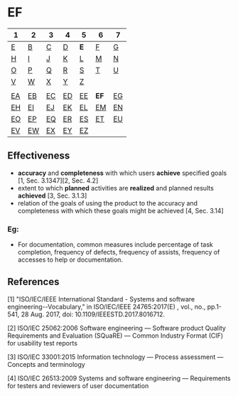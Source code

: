 # EF

| 1 | 2 | 3 | 4 | 5 | 6 | 7 |
|---|---|---|---|---|---|---|
| [E](../a/index.md) | [B](../b/index.md) | [C](../c/index.md) | [D](../d/index.md) | **E** | [F](../f/index.md) | [G](../g/index.md) |
| [H](../h/index.md) | [I](../i/index.md) | [J](../j/index.md) | [K](../k/index.md) | [L](../l/index.md) | [M](../m/index.md) | [N](../n/index.md) | 
| [O](../o/index.md) | [P](../p/index.md) | [Q](../q/index.md) | [R](../r/index.md) | [S](../s/index.md) | [T](../t/index.md) | [U](../u/index.md) | 
| [V](../v/index.md) | [W](../w/index.md) | [X](../x/index.md) | [Y](../y/index.md) | [Z](../z/index.md) |
|   |   |   |   |   |   |   |
| [EA](ea.md) | [EB](eb.md) | [EC](ec.md) | [ED](ed.md) | [EE](ee.md) | **EF** | [EG](eg.md) | 
| [EH](eh.md) | [EI](ei.md) | [EJ](ej.md) | [EK](ek.md) | [EL](el.md) | [EM](em.md) | [EN](en.md) | 
| [EO](eo.md) | [EP](ep.md) | [EQ](eq.md) | [ER](er.md) | [ES](es.md) | [ET](et.md) | [EU](eu.md) | 
| [EV](ev.md) | [EW](ew.md) | [EX](ex.md) | [EY](ey.md) | [EZ](ez.md) |



## Effectiveness
- **accuracy** and **completeness** with which users **achieve** specified goals [1, Sec. 3.1347][2, Sec. 4.2]
- extent to which **planned** activities are **realized** and planned results **achieved** [3, Sec. 3.1.3]
- relation of the goals of using the product to the accuracy and completeness with which these goals might be achieved [4, Sec. 3.14]

### Eg: 
- For documentation, common measures include percentage of task completion, frequency of defects, frequency of assists, frequency of accesses to help or documentation.

## References
[1] "ISO/IEC/IEEE International Standard - Systems and software engineering--Vocabulary," in ISO/IEC/IEEE 24765:2017(E) , vol., no., pp.1-541, 28 Aug. 2017, doi: 10.1109/IEEESTD.2017.8016712.

[2] ISO/IEC 25062:2006 Software engineering — Software product Quality Requirements and Evaluation (SQuaRE) — Common Industry Format (CIF) for usability test reports

[3] ISO/IEC 33001:2015 Information technology — Process assessment — Concepts and terminology

[4] ISO/IEC 26513:2009 Systems and software engineering — Requirements for testers and reviewers of user documentation
